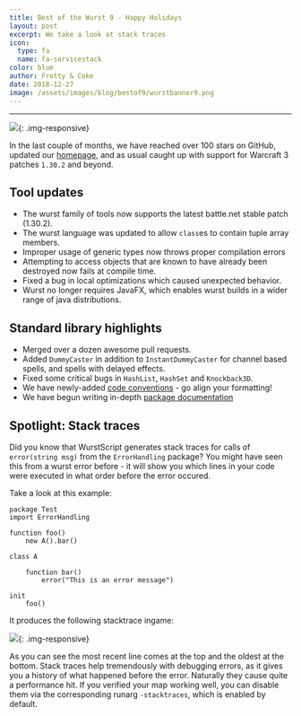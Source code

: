 ```yaml
---
title: Best of the Wurst 9 - Happy Holidays
layout: post
excerpt: We take a look at stack traces
icon:
  type: fa
  name: fa-servicestack
color: blue
author: Frotty & Coke
date: 2018-12-27
image: /assets/images/blog/bestof9/wurstbanner9.png
---
```

------

![](/assets/images/blog/bestof9/wurstbanner9.png){: .img-responsive}

In the last couple of months, we have reached over 100 stars on GitHub, updated our [homepage](https://wurstlang.org), and as usual caught up with support for Warcraft 3 patches `1.30.2` and beyond.


Tool updates
---
* The wurst family of tools now supports the latest battle.net stable patch (1.30.2).
* The wurst language was updated to allow `class`es to contain tuple array members.
* Improper usage of generic types now throws proper compilation errors
* Attempting to access objects that are known to have already been destroyed now fails at compile time.
* Fixed a bug in local optimizations which caused unexpected behavior.
* Wurst no longer requires JavaFX, which enables wurst builds in a wider range of java distributions.

Standard library highlights
---
* Merged over a dozen awesome pull requests.
* Added `DummyCaster` in addition to `InstantDummyCaster` for channel based spells, and spells with delayed effects.
* Fixed some critical bugs in `HashList`, `HashSet` and `Knockback3D`.
* We have newly-added [code conventions](https://wurstlang.org/manual.html#coding-conventions) - go align your formatting!
* We have begun writing in-depth [package documentation](https://wurstlang.org/stdlib)

Spotlight: Stack traces
---

Did you know that WurstScript generates stack traces for calls of `error(string msg)` from the `ErrorHandling` package?
You might have seen this from a wurst error before - it will show you which lines in your code were executed in what order before the error occured.

Take a look at this example:

```wurst
package Test
import ErrorHandling

function foo()
	new A().bar()

class A

	function bar()
		error("This is an error message")

init
	foo()
```

It produces the following stacktrace ingame:

![](/assets/images/blog/bestof9/stacktrace.png){: .img-responsive}

As you can see the most recent line comes at the top and the oldest at the bottom. Stack traces help tremendously with debugging errors, as it gives you a history of what happened before the error. Naturally they cause quite a performance hit. If you verified your map working well, you can disable them via the corresponding runarg `-stacktraces`, which is enabled by default.
